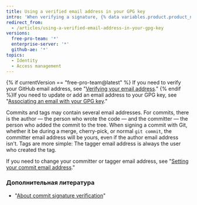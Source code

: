 ```yaml
---
title: Using a verified email address in your GPG key
intro: 'When verifying a signature, {% data variables.product.product_name %} checks that the committer or tagger email address matches an email address from the GPG key''s identities and is a verified email address on the user''s account. This ensures that the key belongs to you and that you created the commit or tag.'
redirect_from:
  - /articles/using-a-verified-email-address-in-your-gpg-key
versions:
  free-pro-team: '*'
  enterprise-server: '*'
  github-ae: '*'
topics:
  - Identity
  - Access management
---
```


{% if currentVersion == "free-pro-team@latest" %}
If you need to verify your GitHub email address, see "[Verifying your email address](/articles/verifying-your-email-address/)."
{% endif %}If you need to update or add an email address to your GPG key, see "[Associating an email with your GPG key](/articles/associating-an-email-with-your-gpg-key)."

Commits and tags may contain several email addresses. For commits, there is the author — the person who wrote the code — and the committer — the person who added the commit to the tree. When signing a commit with Git, whether it be during a merge, cherry-pick, or normal `git commit`, the committer email address will be yours, even if the author email address isn't. Tags are more simple: The tagger email address is always the user who created the tag.

If you need to change your committer or tagger email address, see "[Setting your commit email address](/articles/setting-your-commit-email-address/)."

### Дополнительная литература

- "[About commit signature verification](/articles/about-commit-signature-verification)"

